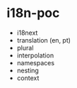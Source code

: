 # i18n-poc

- i18next
- translation (en, pt)
- plural
- interpolation
- namespaces
- nesting
- context
